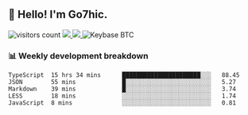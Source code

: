 ## 👋 Hello! I'm Go7hic.

 ![visitors count](https://visitors-by-url-pls-dont-use-this-in-your-repo.vercel.app/Go7hic-github-readme)
 <a href="https://twitter.com/Go7hic">
    <img src="https://img.shields.io/badge/-@Go7hic-1ca0f1?style=flat-square&labelColor=1ca0f1&logo=twitter&logoColor=white&link=https://twitter.com/Go7hic">
   <a/>
   <a href="mailto:gtfx0209@gmail.com">
    <img src="https://img.shields.io/badge/-gtfx0209@gmail.com-c14438?style=flat-square&logo=Gmail&logoColor=white&link=mailto:gtfx0209@gmail.com">
   <a/>
    ![Keybase BTC](https://img.shields.io/keybase/btc/Go7hic)
 <!--
🔭 I’m currently working
🌱 I’m currently learning
💬 Ask me about 
📫 How to reach me: 
⚡ Fun fact: 
-->
 <!--
![My Github Stats](https://github-readme-stats.vercel.app/api?username=Go7hic&show_icons=true&count_private=true)

-->

### 📊 Weekly development breakdown
<!--START_SECTION:waka-->
```text
TypeScript  15 hrs 34 mins      ██████████████████████░░░   88.45 
JSON        55 mins             █░░░░░░░░░░░░░░░░░░░░░░░░   5.27 
Markdown    39 mins             █░░░░░░░░░░░░░░░░░░░░░░░░   3.74 
LESS        18 mins             ░░░░░░░░░░░░░░░░░░░░░░░░░   1.74 
JavaScript  8 mins              ░░░░░░░░░░░░░░░░░░░░░░░░░   0.81
```
<!--END_SECTION:waka-->
    

